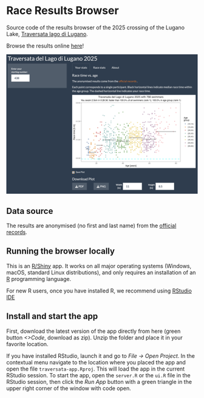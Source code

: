 # Race Results Browser
Source code of the results browser of the 2025 crossing of the Lugano Lake, [Traversata lago di Lugano](https://traversatalagolugano.ch).

Browse the results online [here](https://macdobry.shinyapps.io/traversata-app/)!

![screen-shot](demo/traversata-app-screen.png)

## Data source

The results are anonymised (no first and last name) from the [official records](https://www.endu.net/it/events/traversata-lago-lugano/results).

## Running the browser locally

This is an [R/Shiny](https://shiny.posit.co) app.
It works on all major operating systems (Windows, macOS, standard Linux distributions), and only requires an installation of an [R](https://www.r-project.org/) programming language. 

For new R users, once you have installed R, we recommend using [RStudio IDE](https://posit.co/products/open-source/rstudio)

## Install and start the app

First, download the latest version of the app directly from here (green button *<>Code*, download as zip). 
Unzip the folder and place it in your favorite location.

If you have installed RStudio, launch it and go to *File -> Open Project*. 
In the contextual menu navigate to the location where you placed the app and open the file `traversata-app.Rproj`. 
This will load the app in the current RStudio session. 
To start the app, open the `server.R` or the `ui.R` file in the RStudio session, then click the *Run App* button with a green triangle in the upper right corner of the window with code open.
